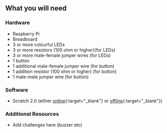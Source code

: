 ## What you will need

### Hardware

+ Raspberry Pi
+ Breadboard
+ 3 or more colourful LEDs
+ 3 or more resistors (100 ohm or higher)(for LEDs)
+ 3 or more male-female jumper wires (for LEDs)
+ 1 button
+ 1 additional male-female jumper wire (for button)
+ 1 addition resistor (100 ohm or higher) (for button)
+ 1 male-male jumper wire (for button)


### Software

+ Scratch 2.0 (either [online](https://scratch.mit.edu/projects/editor/){:target="_blank"} or [offline](https://scratch.mit.edu/scratch2download/){:target="_blank"})

### Additional Resources

+ Add challenges here (buzzer etc)
